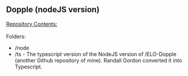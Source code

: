 <h2>Dopple (nodeJS version)</h2>

<u>Repository Contents:</u><br>
<br>
Folders:
* /node<br>
* /ts - The typescript version of the NodeJS version of /ELO-Dopple (another Github repository of mine).  Randall Gordon converted it into Typescript.<br>


